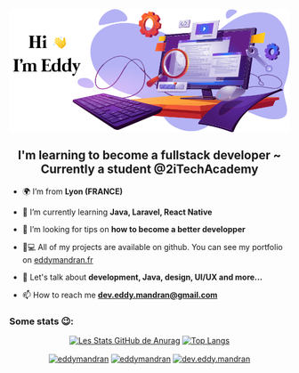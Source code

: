 
<img align="center" src="./img/cover.png" alt="html5" /> 

<h2 align="center">I'm learning to become a fullstack developer ~ Currently a student @2iTechAcademy</h2>

- 🌍 I’m from **Lyon (FRANCE)**

- 🌱 I’m currently learning **Java, Laravel, React Native**

- 🤝 I’m looking for tips on **how to become a better developper**

<!-- - 🔍 I am looking for a **professionalization contract for a period of 2 year from  september, 2021. Full remote is possible.** -->

- 👨💻 All of my projects are available on github. You can see my portfolio on [eddymandran.fr](https://eddymandran.fr)

- 💬 Let's talk about **development, Java, design, UI/UX and more...**

- 📫 How to reach me **dev.eddy.mandran@gmail.com**


<h3> Some stats 😉: </h3> 
<span align="center">
  
[![Les Stats GitHub de Anurag](https://github-readme-stats.vercel.app/api?username=eddymandran&show_icons=true)](https://github.com/anuraghazra/github-readme-stats)
[![Top Langs](https://github-readme-stats.vercel.app/api/top-langs/?username=eddymandran&layout=compact)](https://github.com/anuraghazra/github-readme-stats)
<!-- [![EddyMandran's wakatime stats](https://github-readme-stats.vercel.app/api/wakatime?username=EddyMdn)](https://github.com/anuraghazra/github-readme-stats) -->

</span>

<p align="center">
<a href="https://codepen.io/eddymandran" target="blank"><img align="center" src="https://cdn.jsdelivr.net/npm/simple-icons@3.0.1/icons/codepen.svg" alt="eddymandran" height="30" width="30" /></a>
<a href="https://linkedin.com/in/eddymandran" target="blank"><img align="center" src="https://cdn.jsdelivr.net/npm/simple-icons@3.0.1/icons/linkedin.svg" alt="eddymandran" height="30" width="30" /></a>
<a href="https://codesandbox.io/u/dev.eddy.mandran" target="blank"><img align="center" src="https://cdn.jsdelivr.net/npm/simple-icons@3.0.1/icons/codesandbox.svg" alt="dev.eddy.mandran" height="30" width="30" /></a>
</p>


<!--
**eddymandran/eddymandran** is a ✨ _special_ ✨ repository because its `README.md` (this file) appears on your GitHub profile.

Here are some ideas to get you started:
- earth_africa I’m from Lyon (FRANCE)
- 🔭 I’m currently working on ...
- 🌱 I’m currently learning ...
- 👯 I’m looking to collaborate on ...
- 🤔 I’m looking for help with ...
- 💬 Ask me about ...
- 📫 How to reach me: ...
- 😄 Pronouns: ...
- ⚡ Fun fact: ...
-->
